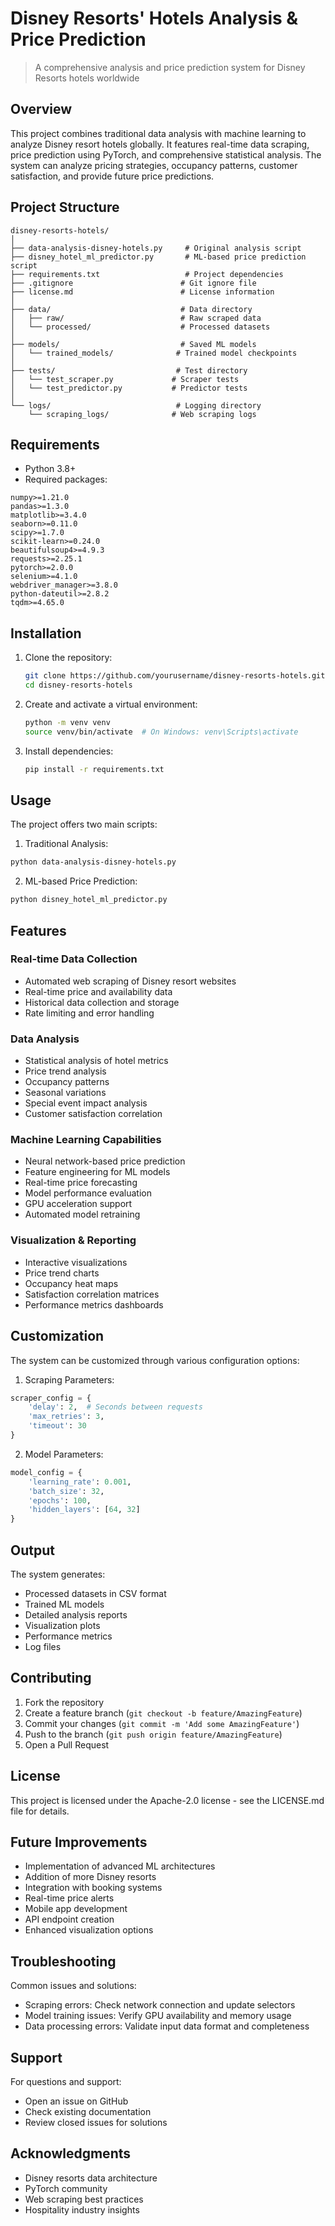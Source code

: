 # Disney Resorts' Hotels Analysis & Price Prediction

> A comprehensive analysis and price prediction system for Disney Resorts hotels worldwide

## Overview
This project combines traditional data analysis with machine learning to analyze Disney resort hotels globally. It features real-time data scraping, price prediction using PyTorch, and comprehensive statistical analysis. The system can analyze pricing strategies, occupancy patterns, customer satisfaction, and provide future price predictions.

## Project Structure
```
disney-resorts-hotels/
│
├── data-analysis-disney-hotels.py     # Original analysis script
├── disney_hotel_ml_predictor.py       # ML-based price prediction script
├── requirements.txt                   # Project dependencies
├── .gitignore                        # Git ignore file
├── license.md                        # License information
│
├── data/                             # Data directory
│   ├── raw/                          # Raw scraped data
│   └── processed/                    # Processed datasets
│
├── models/                           # Saved ML models
│   └── trained_models/              # Trained model checkpoints
│
├── tests/                           # Test directory
│   └── test_scraper.py             # Scraper tests
│   └── test_predictor.py           # Predictor tests
│
└── logs/                            # Logging directory
    └── scraping_logs/              # Web scraping logs
```

## Requirements
- Python 3.8+
- Required packages:
```
numpy>=1.21.0
pandas>=1.3.0
matplotlib>=3.4.0
seaborn>=0.11.0
scipy>=1.7.0
scikit-learn>=0.24.0
beautifulsoup4>=4.9.3
requests>=2.25.1
pytorch>=2.0.0
selenium>=4.1.0
webdriver_manager>=3.8.0
python-dateutil>=2.8.2
tqdm>=4.65.0
```

## Installation
1. Clone the repository:
   ```bash
   git clone https://github.com/yourusername/disney-resorts-hotels.git
   cd disney-resorts-hotels
   ```

2. Create and activate a virtual environment:
   ```bash
   python -m venv venv
   source venv/bin/activate  # On Windows: venv\Scripts\activate
   ```

3. Install dependencies:
   ```bash
   pip install -r requirements.txt
   ```

## Usage
The project offers two main scripts:

1. Traditional Analysis:
```bash
python data-analysis-disney-hotels.py
```

2. ML-based Price Prediction:
```bash
python disney_hotel_ml_predictor.py
```

## Features

### Real-time Data Collection
- Automated web scraping of Disney resort websites
- Real-time price and availability data
- Historical data collection and storage
- Rate limiting and error handling

### Data Analysis
- Statistical analysis of hotel metrics
- Price trend analysis
- Occupancy patterns
- Seasonal variations
- Special event impact analysis
- Customer satisfaction correlation

### Machine Learning Capabilities
- Neural network-based price prediction
- Feature engineering for ML models
- Real-time price forecasting
- Model performance evaluation
- GPU acceleration support
- Automated model retraining

### Visualization & Reporting
- Interactive visualizations
- Price trend charts
- Occupancy heat maps
- Satisfaction correlation matrices
- Performance metrics dashboards

## Customization
The system can be customized through various configuration options:

1. Scraping Parameters:
```python
scraper_config = {
    'delay': 2,  # Seconds between requests
    'max_retries': 3,
    'timeout': 30
}
```

2. Model Parameters:
```python
model_config = {
    'learning_rate': 0.001,
    'batch_size': 32,
    'epochs': 100,
    'hidden_layers': [64, 32]
}
```

## Output
The system generates:
- Processed datasets in CSV format
- Trained ML models
- Detailed analysis reports
- Visualization plots
- Performance metrics
- Log files

## Contributing
1. Fork the repository
2. Create a feature branch (`git checkout -b feature/AmazingFeature`)
3. Commit your changes (`git commit -m 'Add some AmazingFeature'`)
4. Push to the branch (`git push origin feature/AmazingFeature`)
5. Open a Pull Request

## License
This project is licensed under the Apache-2.0 license - see the LICENSE.md file for details.

## Future Improvements
- Implementation of advanced ML architectures
- Addition of more Disney resorts
- Integration with booking systems
- Real-time price alerts
- Mobile app development
- API endpoint creation
- Enhanced visualization options

## Troubleshooting
Common issues and solutions:
- Scraping errors: Check network connection and update selectors
- Model training issues: Verify GPU availability and memory usage
- Data processing errors: Validate input data format and completeness

## Support
For questions and support:
- Open an issue on GitHub
- Check existing documentation
- Review closed issues for solutions

## Acknowledgments
- Disney resorts data architecture
- PyTorch community
- Web scraping best practices
- Hospitality industry insights
